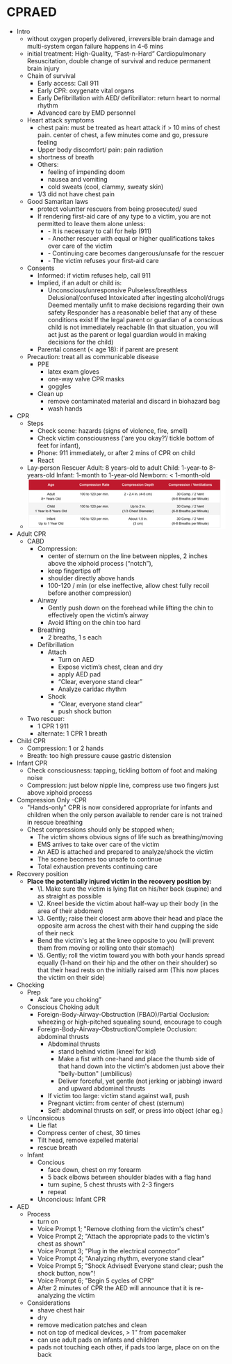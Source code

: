 # CPRAED

+ Intro
  + without oxygen properly delivered, irreversible brain damage and multi-system organ failure happens in 4-6 mins
  + initial treatment: High-Quality, “Fast-n-Hard” Cardiopulmonary Resuscitation, double change of survival and reduce permanent brain injury
  + Chain of survival
    + Early access: Call 911
    + Early CPR: oxygenate vital organs
    + Early Defibrillation with AED/ defibrillator: return heart to normal rhythm
    + Advanced care by EMD personnel
  + Heart attack symptoms
    + chest pain: must be treated as heart attack if > 10 mins of chest pain. center of chest, a few minutes come and go, pressure feeling
    + Upper body discomfort/ pain: pain radiation
    + shortness of breath
    + Others:
      + feeling of impending doom
      + nausea and vomiting
      + cold sweats (cool, clammy, sweaty skin)
    + 1/3 did not have chest pain
  + Good Samaritan laws
    + protect voluntter rescuers from being prosecuted/ sued
    + If rendering first-aid care of any type to a victim, you are not permitted to leave them alone unless:
      - \- It is necessary to call for help (911)
      - \- Another rescuer with equal or higher qualifications takes over care of the victim
      - \- Continuing care becomes dangerous/unsafe for the rescuer
      - \- The victim refuses your first-aid care
  + Consents
    + Informed: if victim refuses help, call 911
    + Implied, if an adult or child is:
      + Unconscious/unresponsive
        Pulseless/breathless
        Delusional/confused
        Intoxicated after ingesting alcohol/drugs
        Deemed mentally unfit to make decisions regarding their own safety
        Responder has a reasonable belief that any of these conditions exist
        If the legal parent or guardian of a conscious child is not immediately reachable
        (In that situation, you will act just as the parent or legal guardian would in making decisions for the child)
    + Parental consent (< age 18): if parent are present
  + Precaution: treat all as communicable disease
    + PPE
      + latex exam gloves
      + one-way valve CPR masks
      + goggles
    + Clean up
      + remove contaminated material and discard in biohazard bag
      + wash hands
+ CPR
  + Steps
    + Check scene: hazards (signs of violence, fire, smell)
    + Check victim consciousness (‘are you okay?’/ tickle bottom of feet for infant), 
    + Phone: 911 immediately, or after 2 mins of CPR on child
    + React
  + Lay-person Rescuer
    Adult: 8 years-old to adult
    Child: 1-year-to 8-years-old
    Infant: 1-month to 1-year-old
    Newborn: < 1-month-old
  + ![image-20211009184219197](CPRAED.assets/image-20211009184219197.png)
+ Adult CPR
  + CABD
    + Compression: 
      + center of sternum on the line between nipples, 2 inches above the xiphoid process (“notch”), 
      + keep fingertips off
      + shoulder directly above hands
      + 100-120 / min (or else ineffective, allow chest fully recoil before another compression)
    + Airway
      + Gently push down on the forehead while lifting the chin to effectively open the victim’s airway
      + Avoid lifting on the chin too hard
    + Breathing
      + 2 breaths, 1 s each
    + Defibrillation
      + Attach
        + Turn on AED
        + Expose victim’s chest, clean and dry
        + apply AED pad
        + “Clear, everyone stand clear”
        + Analyze caridac rhythm
      + Shock
        + “Clear, everyone stand clear”
        + push shock button
  + Two rescuer: 
    + 1 CPR 1 911
    + alternate: 1 CPR 1 breath
+ Child CPR
  + Compression: 1 or 2 hands
  + Breath: too high pressure cause gastric distension
+ Infant CPR
  + Check consciousness: tapping, tickling bottom of foot and making noise
  + Compression: just below nipple line, compress use two fingers just above xiphoid process
+ Compression Only -CPR
  + "Hands-only" CPR is now considered appropriate for infants and children when the only person available to render care is not trained in rescue breathing
  + Chest compressions should only be stopped when;
    - The victim shows obvious signs of life such as breathing/moving
    - EMS arrives to take over care of the victim
    - An AED is attached and prepared to analyze/shock the victim
    - The scene becomes too unsafe to continue
    - Total exhaustion prevents continuing care
+ Recovery position
  + **Place the potentially injured victim in the recovery position by:**
    - \1. Make sure the victim is lying flat on his/her back (supine) and as straight as possible
    - \2. Kneel beside the victim about half-way up their body (in the area of their abdomen)
    - \3. Gently; raise their closest arm above their head and place the opposite arm across the chest with their hand cupping the side of their neck
    - Bend the victim's leg at the knee opposite to you (will prevent them from moving or rolling onto their stomach)
    - \5. Gently; roll the victim toward you with both your hands spread equally (1-hand on their hip and the other on their shoulder) so that their head rests on the initially raised arm (This now places the victim on their side)
+ Chocking
  + Prep
    + Ask “are you choking”
  + Conscious Choking adult 
    + Foreign-Body-Airway-Obstruction (FBAO)/Partial Occlusion: wheezing or high-pitched squealing sound, encourage to cough
    + Foreign-Body-Airway-Obstruction/Complete Occlusion: abdominal thrusts
      + Abdominal thrusts
        + stand behind victim (kneel for kid)
        + Make a fist with one-hand and place the thumb side of that hand down into the victim's abdomen just above their "belly-button" (umbilicus)
        + Deliver forceful, yet gentle (not jerking or jabbing) inward and upward abdominal thrusts
      + If victim too large: victim stand against wall, push
      + Pregnant victim: from center of chest (sternum)
      + Self: abdominal thrusts on self, or press into object (char eg.)
  + Unconsicous
    + Lie flat
    + Compress center of chest, 30 times
    + Tilt head, remove expelled material
    + rescue breath
  + Infant
    + Concious
      + face down, chest on my forearm
      + 5 back elbows between shoulder blades with a flag hand
      + turn supine, 5 chest thrusts with 2-3 fingers
      + repeat
    + Unconcious: Infant CPR
+ AED
  + Process
    + turn on
    + Voice Prompt 1; "Remove clothing from the victim's chest”
    + Voice Prompt 2; "Attach the appropriate pads to the victim's chest as shown”
    + Voice Prompt 3; "Plug in the electrical connector”
    + Voice Prompt 4; "Analyzing rhythm, everyone stand clear”
    + Voice Prompt 5; "Shock Advised! Everyone stand clear; push the shock button, now"!
    + Voice Prompt 6; "Begin 5 cycles of CPR”
    + After 2 minutes of CPR the AED will announce that it is re-analyzing the victim
  + Considerations
    + shave chest hair
    + dry
    + remove medication patches and clean
    + not on top of medical devices, > 1’’ from pacemaker
    + can use adult pads on infants and children
    + pads not touching each other, if pads too large, place on on the back

